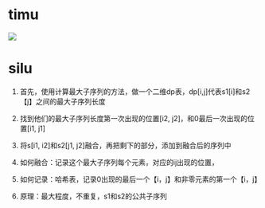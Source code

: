 # timu

![](pics/230328-1092/img-2023-03-28-10-03-17.png)


# silu

1. 首先，使用计算最大子序列的方法，做一个二维dp表，dp[i,j]代表s1[i]和s2【j】之间的最大子序列长度

2. 找到他们的最大子序列长度第一次出现的位置[i2, j2]，和0最后一次出现的位置[i1, j1]

3. 将s[i1, i2]和s2[j1, j2]融合，再把剩下的部分，添加到融合后的序列中

4. 如何融合：记录这个最大子序列每个元素，对应的ij出现的位置，

5. 如何记录：哈希表，记录0出现的最后一个【i，j】和非零元素的第一个【i，j】

4. 原理：最大程度，不重复，s1和s2的公共子序列